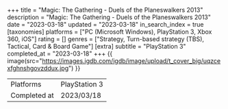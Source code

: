 +++
title = "Magic: The Gathering - Duels of the Planeswalkers 2013"
description = "Magic: The Gathering - Duels of the Planeswalkers 2013"
date = "2023-03-18"
updated = "2023-03-18"
in_search_index = true
[taxonomies]
platforms = ["PC (Microsoft Windows), PlayStation 3, Xbox 360, iOS"]
rating = []
genres = ["Strategy, Turn-based strategy (TBS), Tactical, Card & Board Game"]
[extra]
subtitle = "PlayStation 3"
completed_at = "2023-03-18"
+++
{{ image(src="https://images.igdb.com/igdb/image/upload/t_cover_big/uqzcexfghnshgovzddux.jpg") }}

|              |            |
| ------------ | ---------- |
| Platforms    | PlayStation 3 |
| Completed at | 2023/03/18 |

